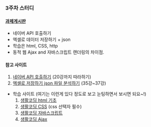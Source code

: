 ### 3주차 스터디

#### [과제게시판](https://github.com/WebScrapingStudy/StudyRepository/issues/3)  
 * 네이버 API 호출하기
 * 엑셀로 데이터 저장하기 + json
 * 학습은 html, CSS, http
 * 동적 웹 Ajax and 자바스크립트 랜더링의 차이점.

#### 참고 사이트
  1. [네이버 API 호출하기](https://www.youtube.com/watch?v=S6YFtFJma4Q&index=15&list=PLAdQRRy4vtQRzdg7D9n1rkDp9DIeWpBQ9) (20강까지 따라하기)  
  2. [엑셀로 저장하기 json 파일 분석하기](https://www.youtube.com/watch?v=NQTa-F8habI&list=PLAdQRRy4vtQRzdg7D9n1rkDp9DIeWpBQ9&index=35) (35강~37강)

* 학습 사이트 (여기는 이런게 있다 정도로 보고 눈팅하면서 보시면 되요~!)  
  1. [생활코딩 html 기초](https://opentutorials.org/course/3084)
  2. [생활코딩 CSS](https://opentutorials.org/course/3086) (css 선택자 필수)
  3. [생활코딩 자바스크립트](https://opentutorials.org/course/3085)
  4. [생활코딩 Ajax](https://opentutorials.org/course/3281)
